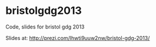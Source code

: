 bristolgdg2013
==============

Code, slides for bristol gdg 2013

Slides at: http://prezi.com/lhwti9uuw2nw/bristol-gdg-2013/
